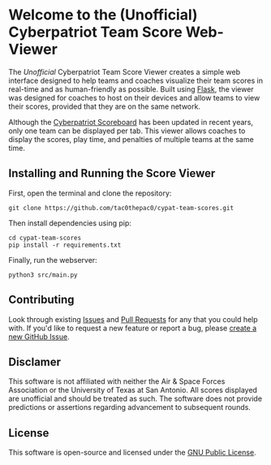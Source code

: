 # Welcome to the (Unofficial) Cyberpatriot Team Score Web-Viewer

The *Unofficial* Cyberpatriot Team Score Viewer creates a simple web interface designed to help teams and coaches visualize their team scores in real-time and as human-friendly as possible. Built using [Flask](https://flask.palletsprojects.com/en/stable/), the viewer was designed for coaches to host on their devices and allow teams to view their scores, provided that they are on the same network.

Although the [Cyberpatriot Scoreboard](https://scoreboard.uscyberpatriot.org/) has been updated in recent years, only one team can be displayed per tab. This viewer allows coaches to display the scores, play time, and penalties of multiple teams at the same time. 

## Installing and Running the Score Viewer

First, open the terminal and clone the repository:

```shell
git clone https://github.com/tac0thepac0/cypat-team-scores.git
```

Then install dependencies using pip:

```shell
cd cypat-team-scores
pip install -r requirements.txt
```

Finally, run the webserver:

```shell
python3 src/main.py
```

## Contributing

Look through existing [Issues](https://github.com/tac0thepac0/cypat-team-scores/issues) and [Pull Requests](https://github.com/tac0thepac0/cypat-team-scores/pulls) for any that you could help with. If you'd like to request a new feature or report a bug, please [create a new GitHub Issue](https://github.com/tac0thepac0/cypat-team-scores/issues).

## Disclamer

This software is not affiliated with neither the Air & Space Forces Association or the University of Texas at San Antonio. All scores displayed are unofficial and should be treated as such. The software does not provide predictions or assertions regarding advancement to subsequent rounds.

## License 

This software is open-source and licensed under the [GNU Public License](https://github.com/tac0thepac0/cypat-team-scores/blob/main/LICENSE).
